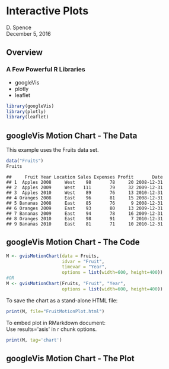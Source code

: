 # Interactive Plots
D. Spence  
December 5, 2016  



## Overview

### A Few Powerful R Libraries  

- googleVis
- plotly
- leaflet


```r
library(googleVis)
library(plotly)
library(leaflet)
```

## googleVis Motion Chart - The Data

This example uses the Fruits data set.


```r
data("Fruits")
Fruits
```

```
##     Fruit Year Location Sales Expenses Profit       Date
## 1  Apples 2008     West    98       78     20 2008-12-31
## 2  Apples 2009     West   111       79     32 2009-12-31
## 3  Apples 2010     West    89       76     13 2010-12-31
## 4 Oranges 2008     East    96       81     15 2008-12-31
## 5 Bananas 2008     East    85       76      9 2008-12-31
## 6 Oranges 2009     East    93       80     13 2009-12-31
## 7 Bananas 2009     East    94       78     16 2009-12-31
## 8 Oranges 2010     East    98       91      7 2010-12-31
## 9 Bananas 2010     East    81       71     10 2010-12-31
```

## googleVis Motion Chart - The Code


```r
M <- gvisMotionChart(data = Fruits, 
                     idvar = "Fruit", 
                     timevar = "Year", 
                     options = list(width=600, height=400))
#OR
M <- gvisMotionChart(Fruits, "Fruit", "Year", 
                     options = list(width=600, height=400))
```

To save the chart as a stand-alone HTML file:  

```r
print(M, file="FruitMotionPlot.html")
```

To embed plot in RMarkdown document:  
Use results='asis' in r chunk options.  

```r
print(M, tag='chart')
```

## googleVis Motion Chart - The Plot

<!-- MotionChart generated in R 3.3.2 by googleVis 0.6.1 package -->
<!-- Mon Dec 05 21:32:09 2016 -->


<!-- jsHeader -->
<script type="text/javascript">
 
// jsData 
function gvisDataMotionChartID201c6dab7d70 () {
var data = new google.visualization.DataTable();
var datajson =
[
 [
"Apples",
2008,
"West",
98,
78,
20,
"2008-12-31"
],
[
"Apples",
2009,
"West",
111,
79,
32,
"2009-12-31"
],
[
"Apples",
2010,
"West",
89,
76,
13,
"2010-12-31"
],
[
"Oranges",
2008,
"East",
96,
81,
15,
"2008-12-31"
],
[
"Bananas",
2008,
"East",
85,
76,
9,
"2008-12-31"
],
[
"Oranges",
2009,
"East",
93,
80,
13,
"2009-12-31"
],
[
"Bananas",
2009,
"East",
94,
78,
16,
"2009-12-31"
],
[
"Oranges",
2010,
"East",
98,
91,
7,
"2010-12-31"
],
[
"Bananas",
2010,
"East",
81,
71,
10,
"2010-12-31"
] 
];
data.addColumn('string','Fruit');
data.addColumn('number','Year');
data.addColumn('string','Location');
data.addColumn('number','Sales');
data.addColumn('number','Expenses');
data.addColumn('number','Profit');
data.addColumn('string','Date');
data.addRows(datajson);
return(data);
}
 
// jsDrawChart
function drawChartMotionChartID201c6dab7d70() {
var data = gvisDataMotionChartID201c6dab7d70();
var options = {};
options["width"] = 600;
options["height"] = 400;
options["state"] = "";

    var chart = new google.visualization.MotionChart(
    document.getElementById('MotionChartID201c6dab7d70')
    );
    chart.draw(data,options);
    

}
  
 
// jsDisplayChart
(function() {
var pkgs = window.__gvisPackages = window.__gvisPackages || [];
var callbacks = window.__gvisCallbacks = window.__gvisCallbacks || [];
var chartid = "motionchart";
  
// Manually see if chartid is in pkgs (not all browsers support Array.indexOf)
var i, newPackage = true;
for (i = 0; newPackage && i < pkgs.length; i++) {
if (pkgs[i] === chartid)
newPackage = false;
}
if (newPackage)
  pkgs.push(chartid);
  
// Add the drawChart function to the global list of callbacks
callbacks.push(drawChartMotionChartID201c6dab7d70);
})();
function displayChartMotionChartID201c6dab7d70() {
  var pkgs = window.__gvisPackages = window.__gvisPackages || [];
  var callbacks = window.__gvisCallbacks = window.__gvisCallbacks || [];
  window.clearTimeout(window.__gvisLoad);
  // The timeout is set to 100 because otherwise the container div we are
  // targeting might not be part of the document yet
  window.__gvisLoad = setTimeout(function() {
  var pkgCount = pkgs.length;
  google.load("visualization", "1", { packages:pkgs, callback: function() {
  if (pkgCount != pkgs.length) {
  // Race condition where another setTimeout call snuck in after us; if
  // that call added a package, we must not shift its callback
  return;
}
while (callbacks.length > 0)
callbacks.shift()();
} });
}, 100);
}
 
// jsFooter
</script>
 
<!-- jsChart -->  
<script type="text/javascript" src="https://www.google.com/jsapi?callback=displayChartMotionChartID201c6dab7d70"></script>
 
<!-- divChart -->
  
<div id="MotionChartID201c6dab7d70" 
  style="width: 600; height: 400;">
</div>

